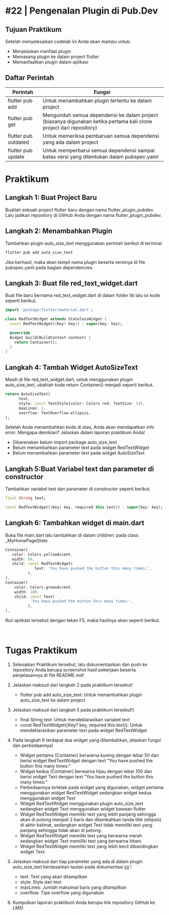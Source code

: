 # #22 | Pengenalan Plugin di Pub.Dev

## Tujuan Praktikum

Setelah menyelesaikan codelab ini Anda akan mampu untuk:

* Menjelaskan manfaat plugin
* Memasang plugin ke dalam project flutter
* Memanfaatkan plugin dalam aplikasi

## Daftar Perintah

| Perintah | Fungsi |
| --- | --- | 
| flutter pub add | Untuk menambahkan plugin tertentu ke dalam project | 
| flutter pub get | Mengunduh semua dependensi ke dalam project (biasanya digunakan ketika pertama kali clone project dari repository) | 
| flutter pub outdated | Untuk memeriksa pembaruan semua dependensi yang ada dalam project | 
| flutter pub update | Untuk memperbarui semua dependensi sampai batas versi yang ditentukan dalam pubspec.yaml | 

# Praktikum

## Langkah 1: Buat Project Baru

Buatlah sebuah project flutter baru dengan nama flutter_plugin_pubdev. Lalu jadikan repository di GitHub Anda dengan nama flutter_plugin_pubdev.

## Langkah 2: Menambahkan Plugin

Tambahkan plugin auto_size_text menggunakan perintah berikut di terminal

```bash
flutter pub add auto_size_text
```

Jika berhasil, maka akan tampil nama plugin beserta versinya di file pubspec.yaml pada bagian dependencies.

## Langkah 3: Buat file red_text_widget.dart

Buat file baru bernama red_text_widget.dart di dalam folder lib lalu isi kode seperti berikut.


```dart
import 'package:flutter/material.dart';

class RedTextWidget extends StatelessWidget {
  const RedTextWidget({Key? key}) : super(key: key);

  @override
  Widget build(BuildContext context) {
    return Container();
  }
}
```

## Langkah 4: Tambah Widget AutoSizeText

Masih di file red_text_widget.dart, untuk menggunakan plugin auto_size_text, ubahlah kode return Container() menjadi seperti berikut.

```dart
return AutoSizeText(
      text,
      style: const TextStyle(color: Colors.red, fontSize: 14),
      maxLines: 2,
      overflow: TextOverflow.ellipsis,
);
```

Setelah Anda menambahkan kode di atas, Anda akan mendapatkan info error. Mengapa demikian? Jelaskan dalam laporan praktikum Anda!

* Dikarenakan belum import package auto_size_text
* Belum menambahkan parameter text pada widget RedTextWidget
* Belum menambahkan parameter text pada widget AutoSizeText

## Langkah 5:Buat Variabel text dan parameter di constructor

Tambahkan variabel text dan parameter di constructor seperti berikut.

```dart
final String text;

const RedTextWidget({Key? key, required this.text}) : super(key: key);

```

## Langkah 6: Tambahkan widget di main.dart

Buka file main.dart lalu tambahkan di dalam children: pada class _MyHomePageState

```dart
Container(
   color: Colors.yellowAccent,
   width: 50,
   child: const RedTextWidget(
             text: 'You have pushed the button this many times:',
          ),
),
Container(
    color: Colors.greenAccent,
    width: 100,
    child: const Text(
           'You have pushed the button this many times:',
          ),
),

```

Run aplikasi tersebut dengan tekan F5, maka hasilnya akan seperti berikut.



<br>

# Tugas Praktikum

1. Selesaikan Praktikum tersebut, lalu dokumentasikan dan push ke repository Anda berupa screenshot hasil pekerjaan beserta penjelasannya di file README.md!
2. Jelaskan maksud dari langkah 2 pada praktikum tersebut!

    * flutter pub add auto_size_text: Untuk menambahkan plugin auto_size_text ke dalam project

3. Jelaskan maksud dari langkah 5 pada praktikum tersebut!\

    * final String text: Untuk mendeklarasikan variabel text
    * const RedTextWidget({Key? key, required this.text}): Untuk mendeklarasikan parameter text pada widget RedTextWidget

4. Pada langkah 6 terdapat dua widget yang ditambahkan, jelaskan fungsi dan perbedaannya!

    * Widget pertama (Container) berwarna kuning dengan lebar 50 dan berisi widget RedTextWidget dengan text "You have pushed the button this many times:"
    * Widget kedua (Container) berwarna hijau dengan lebar 100 dan berisi widget Text dengan text "You have pushed the button this many times:"
    * Perbedaannya terletak pada widget yang digunakan, widget pertama menggunakan widget RedTextWidget sedangkan widget kedua menggunakan widget Text
    * Widget RedTextWidget menggunakan plugin auto_size_text sedangkan widget Text menggunakan widget bawaan flutter
    * Widget RedTextWidget memiliki text yang lebih panjang sehingga akan di potong menjadi 2 baris dan ditambahkan tanda titik (ellipsis) di akhir kalimat, sedangkan widget Text tidak memiliki text yang panjang sehingga tidak akan di potong.
    * Widget RedTextWidget memiliki text yang berwarna merah sedangkan widget Text memiliki text yang berwarna hitam.
    * Widget RedTextWidget memiliki text yang lebih kecil dibandingkan widget Text.

5. Jelaskan maksud dari tiap parameter yang ada di dalam plugin auto_size_text berdasarkan tautan pada dokumentasi [ini](https://pub.dev/documentation/auto_size_text/latest/) !

    * text: Text yang akan ditampilkan
    * style: Style dari text
    * maxLines: Jumlah maksimal baris yang ditampilkan
    * overflow: Tipe overflow yang digunakan

6. Kumpulkan laporan praktikum Anda berupa link repository GitHub ke LMS!


